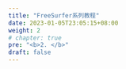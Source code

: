```yaml
---
title: "FreeSurfer系列教程"
date: 2023-01-05T23:05:15+08:00
weight: 2
# chapter: true
pre: "<b>2. </b>"
draft: false
---
```

